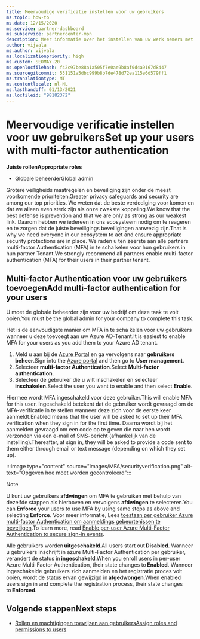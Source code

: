 ```yaml
---
title: Meervoudige verificatie instellen voor uw gebruikers
ms.topic: how-to
ms.date: 12/15/2020
ms.service: partner-dashboard
ms.subservice: partnercenter-mpn
description: Meer informatie over het instellen van uw werk nemers met MFA
author: vijvala
ms.author: vijvala
ms.localizationpriority: high
ms.custom: SEOMAY.20
ms.openlocfilehash: f42c97be88a1a505f7e0ae9b8af0d4a9167d8447
ms.sourcegitcommit: 531151a5dbc999b8b7de478d72ea115e6d579ff1
ms.translationtype: MT
ms.contentlocale: nl-NL
ms.lasthandoff: 01/13/2021
ms.locfileid: "98182372"
---
```

# <a name="set-up-your-users-with-multi-factor-authentication"></a><span data-ttu-id="0968e-103">Meervoudige verificatie instellen voor uw gebruikers</span><span class="sxs-lookup"><span data-stu-id="0968e-103">Set up your users with multi-factor authentication</span></span>

<span data-ttu-id="0968e-104">**Juiste rollen**</span><span class="sxs-lookup"><span data-stu-id="0968e-104">**Appropriate roles**</span></span>

- <span data-ttu-id="0968e-105">Globale beheerder</span><span class="sxs-lookup"><span data-stu-id="0968e-105">Global admin</span></span>

<span data-ttu-id="0968e-106">Grotere veiligheids maatregelen en beveiliging zijn onder de meest voorkomende prioriteiten.</span><span class="sxs-lookup"><span data-stu-id="0968e-106">Greater privacy safeguards and security are among our top priorities.</span></span> <span data-ttu-id="0968e-107">We weten dat de beste verdediging voor komen en dat we alleen even sterk zijn als onze zwakste koppeling.</span><span class="sxs-lookup"><span data-stu-id="0968e-107">We know that the best defense is prevention and that we are only as strong as our weakest link.</span></span> <span data-ttu-id="0968e-108">Daarom hebben we iedereen in ons ecosysteem nodig om te reageren en te zorgen dat de juiste beveiligings beveiligingen aanwezig zijn.</span><span class="sxs-lookup"><span data-stu-id="0968e-108">That is why we need everyone in our ecosystem to act and ensure appropriate security protections are in place.</span></span> <span data-ttu-id="0968e-109">We raden u ten zeerste aan alle partners multi-factor Authentication (MFA) in te scha kelen voor hun gebruikers in hun partner Tenant.</span><span class="sxs-lookup"><span data-stu-id="0968e-109">We strongly recommend all partners enable multi-factor authentication (MFA) for their users in their partner tenant.</span></span> 

## <a name="add-multi-factor-authentication-for-your-users"></a><span data-ttu-id="0968e-110">Multi-factor Authentication voor uw gebruikers toevoegen</span><span class="sxs-lookup"><span data-stu-id="0968e-110">Add multi-factor authentication for your users</span></span>

<span data-ttu-id="0968e-111">U moet de globale beheerder zijn voor uw bedrijf om deze taak te volt ooien.</span><span class="sxs-lookup"><span data-stu-id="0968e-111">You must be the global admin for your company to complete this task.</span></span>

<span data-ttu-id="0968e-112">Het is de eenvoudigste manier om MFA in te scha kelen voor uw gebruikers wanneer u deze toevoegt aan uw Azure AD-Tenant.</span><span class="sxs-lookup"><span data-stu-id="0968e-112">It is easiest to enable MFA for your users as you add them to your Azure AD tenant.</span></span>

1. <span data-ttu-id="0968e-113">Meld u aan bij de [Azure Portal](https://portal.azure.com) en ga vervolgens naar **gebruikers beheer**.</span><span class="sxs-lookup"><span data-stu-id="0968e-113">Sign into the [Azure portal](https://portal.azure.com) and then go to **User management**.</span></span>
1. <span data-ttu-id="0968e-114">Selecteer **multi-factor Authentication**.</span><span class="sxs-lookup"><span data-stu-id="0968e-114">Select **Multi-factor authentication**.</span></span>
1. <span data-ttu-id="0968e-115">Selecteer de gebruiker die u wilt inschakelen en selecteer **inschakelen**.</span><span class="sxs-lookup"><span data-stu-id="0968e-115">Select the user you want to enable and then select **Enable**.</span></span>

<span data-ttu-id="0968e-116">Hiermee wordt MFA ingeschakeld voor deze gebruiker.</span><span class="sxs-lookup"><span data-stu-id="0968e-116">This will enable MFA for this user.</span></span> <span data-ttu-id="0968e-117">Ingeschakeld betekent dat de gebruiker wordt gevraagd om de MFA-verificatie in te stellen wanneer deze zich voor de eerste keer aanmeldt.</span><span class="sxs-lookup"><span data-stu-id="0968e-117">Enabled means that the user will be asked to set up their MFA verification when they sign in for the first time.</span></span> <span data-ttu-id="0968e-118">Daarna wordt bij het aanmelden gevraagd om een code op te geven die naar hen wordt verzonden via een e-mail of SMS-bericht (afhankelijk van de instelling).</span><span class="sxs-lookup"><span data-stu-id="0968e-118">Thereafter, at sign in, they will be asked to provide a code sent to them either through email or text message (depending on which they set up).</span></span>  

:::image type="content" source="images/MFA/securityverification.png" alt-text="Opgeven hoe moet worden gecontroleerd":::

>[!NOTE]
><span data-ttu-id="0968e-120">U kunt uw gebruikers **afdwingen** om MFA te gebruiken met behulp van dezelfde stappen als hierboven en vervolgens **afdwingen** te selecteren.</span><span class="sxs-lookup"><span data-stu-id="0968e-120">You can **Enforce** your users to use MFA by using same steps as above and selecting **Enforce**.</span></span> <span data-ttu-id="0968e-121">Voor meer informatie, Lees [toestaan per gebruiker Azure multi-factor Authentication om aanmeldings gebeurtenissen te beveiligen](/azure/active-directory/authentication/howto-mfa-userstates).</span><span class="sxs-lookup"><span data-stu-id="0968e-121">To learn more, read [Enable per-user Azure Multi-Factor Authentication to secure sign-in events](/azure/active-directory/authentication/howto-mfa-userstates).</span></span> 

<span data-ttu-id="0968e-122">Alle gebruikers worden **uitgeschakeld**.</span><span class="sxs-lookup"><span data-stu-id="0968e-122">All users start out **Disabled**.</span></span> <span data-ttu-id="0968e-123">Wanneer u gebruikers inschrijft in azure Multi-Factor Authentication per gebruiker, verandert de status in **ingeschakeld**.</span><span class="sxs-lookup"><span data-stu-id="0968e-123">When you enroll users in per-user Azure Multi-Factor Authentication, their state changes to **Enabled**.</span></span> <span data-ttu-id="0968e-124">Wanneer ingeschakelde gebruikers zich aanmelden en het registratie proces volt ooien, wordt de status ervan gewijzigd in **afgedwongen**.</span><span class="sxs-lookup"><span data-stu-id="0968e-124">When enabled users sign in and complete the registration process, their state changes to **Enforced**.</span></span> 

## <a name="next-steps"></a><span data-ttu-id="0968e-125">Volgende stappen</span><span class="sxs-lookup"><span data-stu-id="0968e-125">Next steps</span></span>

- [<span data-ttu-id="0968e-126">Rollen en machtigingen toewijzen aan gebruikers</span><span class="sxs-lookup"><span data-stu-id="0968e-126">Assign roles and permissions to users</span></span>](permissions-overview.md)